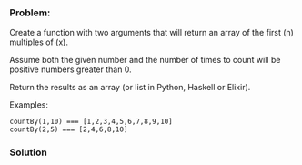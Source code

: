 ### Problem:
<p>Create a function with two arguments that will return an array of the first (n) multiples of (x). </p>
<p>Assume both the given number and the number of times to count will be positive numbers greater than 0. </p>
<p>Return the results as an array (or list in Python, Haskell or Elixir).</p>
<p>Examples:</p>
<pre style="display: none;"><code class="language-cpp">countBy(<span class="hljs-number">1</span>,<span class="hljs-number">10</span>)  should <span class="hljs-keyword">return</span>  {<span class="hljs-number">1</span>,<span class="hljs-number">2</span>,<span class="hljs-number">3</span>,<span class="hljs-number">4</span>,<span class="hljs-number">5</span>,<span class="hljs-number">6</span>,<span class="hljs-number">7</span>,<span class="hljs-number">8</span>,<span class="hljs-number">9</span>,<span class="hljs-number">10</span>}
countBy(<span class="hljs-number">2</span>,<span class="hljs-number">5</span>)  should <span class="hljs-keyword">return</span> {<span class="hljs-number">2</span>,<span class="hljs-number">4</span>,<span class="hljs-number">6</span>,<span class="hljs-number">8</span>,<span class="hljs-number">10</span>}</code></pre>
<pre><code class="language-javascript">countBy(<span class="hljs-number">1</span>,<span class="hljs-number">10</span>) === [<span class="hljs-number">1</span>,<span class="hljs-number">2</span>,<span class="hljs-number">3</span>,<span class="hljs-number">4</span>,<span class="hljs-number">5</span>,<span class="hljs-number">6</span>,<span class="hljs-number">7</span>,<span class="hljs-number">8</span>,<span class="hljs-number">9</span>,<span class="hljs-number">10</span>]
countBy(<span class="hljs-number">2</span>,<span class="hljs-number">5</span>) === [<span class="hljs-number">2</span>,<span class="hljs-number">4</span>,<span class="hljs-number">6</span>,<span class="hljs-number">8</span>,<span class="hljs-number">10</span>]</code></pre>
<pre style="display: none;"><code class="language-coffeescript">countBy(<span class="hljs-number">1</span>,<span class="hljs-number">10</span>) == [<span class="hljs-number">1</span>,<span class="hljs-number">2</span>,<span class="hljs-number">3</span>,<span class="hljs-number">4</span>,<span class="hljs-number">5</span>,<span class="hljs-number">6</span>,<span class="hljs-number">7</span>,<span class="hljs-number">8</span>,<span class="hljs-number">9</span>,<span class="hljs-number">10</span>]
countBy(<span class="hljs-number">2</span>,<span class="hljs-number">5</span>) == [<span class="hljs-number">2</span>,<span class="hljs-number">4</span>,<span class="hljs-number">6</span>,<span class="hljs-number">8</span>,<span class="hljs-number">10</span>]</code></pre>
<pre style="display: none;"><code class="language-dart">countBy(<span class="hljs-number">1</span>,<span class="hljs-number">10</span>) === [<span class="hljs-number">1</span>,<span class="hljs-number">2</span>,<span class="hljs-number">3</span>,<span class="hljs-number">4</span>,<span class="hljs-number">5</span>,<span class="hljs-number">6</span>,<span class="hljs-number">7</span>,<span class="hljs-number">8</span>,<span class="hljs-number">9</span>,<span class="hljs-number">10</span>]
countBy(<span class="hljs-number">2</span>,<span class="hljs-number">5</span>) === [<span class="hljs-number">2</span>,<span class="hljs-number">4</span>,<span class="hljs-number">6</span>,<span class="hljs-number">8</span>,<span class="hljs-number">10</span>]</code></pre>
<pre style="display: none;"><code class="language-coffeescript">countBy(<span class="hljs-number">1</span>,<span class="hljs-number">10</span>) == [<span class="hljs-number">1</span>,<span class="hljs-number">2</span>,<span class="hljs-number">3</span>,<span class="hljs-number">4</span>,<span class="hljs-number">5</span>,<span class="hljs-number">6</span>,<span class="hljs-number">7</span>,<span class="hljs-number">8</span>,<span class="hljs-number">9</span>,<span class="hljs-number">10</span>]
countBy(<span class="hljs-number">2</span>,<span class="hljs-number">5</span>) == [<span class="hljs-number">2</span>,<span class="hljs-number">4</span>,<span class="hljs-number">6</span>,<span class="hljs-number">8</span>,<span class="hljs-number">10</span>]</code></pre>
<pre style="display: none;"><code class="language-python">count_by(<span class="hljs-number">1</span>,<span class="hljs-number">10</span>) <span class="hljs-comment">#should return [1,2,3,4,5,6,7,8,9,10]</span>
count_by(<span class="hljs-number">2</span>,<span class="hljs-number">5</span>) <span class="hljs-comment">#should return [2,4,6,8,10]</span></code></pre>
<pre style="display: none;"><code class="language-ruby">count_by(<span class="hljs-number">1</span>,<span class="hljs-number">10</span>) <span class="hljs-comment">#should return [1,2,3,4,5,6,7,8,9,10]</span>
count_by(<span class="hljs-number">2</span>,<span class="hljs-number">5</span>) <span class="hljs-comment">#should return [2,4,6,8,10]</span></code></pre>
<pre style="display: none;"><code class="language-crystal">count_by(<span class="hljs-number">1</span>,<span class="hljs-number">10</span>) <span class="hljs-comment">#should return [1,2,3,4,5,6,7,8,9,10]</span>
count_by(<span class="hljs-number">2</span>,<span class="hljs-number">5</span>) <span class="hljs-comment">#should return [2,4,6,8,10]</span></code></pre>
<pre style="display: none;"><code class="language-haskell"><span class="hljs-title">countBy</span> <span class="hljs-number">1</span> <span class="hljs-number">10</span> `shouldBe` [<span class="hljs-number">1</span>,<span class="hljs-number">2</span>,<span class="hljs-number">3</span>,<span class="hljs-number">4</span>,<span class="hljs-number">5</span>,<span class="hljs-number">6</span>,<span class="hljs-number">7</span>,<span class="hljs-number">8</span>,<span class="hljs-number">9</span>,<span class="hljs-number">10</span>]
<span class="hljs-title">countBy</span> <span class="hljs-number">2</span>  <span class="hljs-number">5</span> `shouldBe` [<span class="hljs-number">2</span>,<span class="hljs-number">4</span>,<span class="hljs-number">6</span>,<span class="hljs-number">8</span>,<span class="hljs-number">10</span>]</code></pre>
<pre style="display: none;"><code class="language-elixir">count_by(<span class="hljs-number">1</span>, <span class="hljs-number">10</span>) == [<span class="hljs-number">1,2</span>,<span class="hljs-number">3,4</span>,<span class="hljs-number">5,6</span>,<span class="hljs-number">7,8</span>,<span class="hljs-number">9,10</span>]
count_by(<span class="hljs-number">2</span>, <span class="hljs-number">5</span>) == [<span class="hljs-number">2,4</span>,<span class="hljs-number">6,8</span>,<span class="hljs-number">10</span>]</code></pre>
<pre style="display: none;"><code class="language-solidity">count<span class="hljs-constructor">By(1,10)</span> <span class="hljs-comment">// should return [1,2,3,4,5,6,7,8,9,10]</span>
count<span class="hljs-constructor">By(2,5)</span> <span class="hljs-comment">// should return [2,4,6,8,10]</span></code></pre>
<pre style="display: none;"><code class="language-php">countBy(<span class="hljs-number">1</span>,<span class="hljs-number">10</span>) <span class="hljs-comment">// should return [1,2,3,4,5,6,7,8,9,10]</span>
countBy(<span class="hljs-number">2</span>,<span class="hljs-number">5</span>) <span class="hljs-comment">// should return [2,4,6,8,10]</span></code></pre>
<pre style="display: none;"><code class="language-groovy">Kata.countBy(<span class="hljs-number">1</span>, <span class="hljs-number">10</span>) == [<span class="hljs-number">1</span>,<span class="hljs-number">2</span>,<span class="hljs-number">3</span>,<span class="hljs-number">4</span>,<span class="hljs-number">5</span>,<span class="hljs-number">6</span>,<span class="hljs-number">7</span>,<span class="hljs-number">8</span>,<span class="hljs-number">9</span>,<span class="hljs-number">10</span>]
Kata.countBy(<span class="hljs-number">2</span>, <span class="hljs-number">5</span>) == [<span class="hljs-number">2</span>,<span class="hljs-number">4</span>,<span class="hljs-number">6</span>,<span class="hljs-number">8</span>,<span class="hljs-number">10</span>]</code></pre>
<pre style="display: none;"><code class="language-racket">(<span class="hljs-name">count-by</span> <span class="hljs-number">1</span> <span class="hljs-number">10</span>) <span class="hljs-comment">; returns &apos;(1 2 3 4 5)</span>
(<span class="hljs-name">count-by</span> <span class="hljs-number">2</span> <span class="hljs-number">5</span>)  <span class="hljs-comment">; returns &apos;(2 4 6 8 10)</span></code></pre>

### Solution
